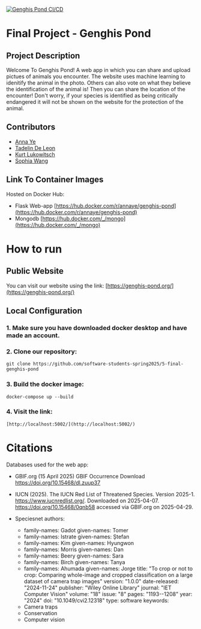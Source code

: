[![Genghis Pond CI/CD](https://github.com/software-students-spring2025/5-final-genghis-pond/actions/workflows/web-app-build.yaml/badge.svg)](https://github.com/software-students-spring2025/5-final-genghis-pond/actions/workflows/web-app-build.yaml)

# Final Project - Genghis Pond

## Project Description

Welcome To Genghis Pond! A web app in which you can share and upload pictues of animals you encounter. The website uses machine learning to idenitify the animal in the photo. Others can also vote on what they believe the identification of the animal is! Then you can share the location of the encounter!
Don't worry, if your species is identified as being critically endangered it will not be shown on the website for the protection of the animal.


## Contributors

- [Anna Ye](https://github.com/AnnaTheYe)
- [Tadelin De Leon](https://github.com/TadelinD)
- [Kurt Lukowitsch](https://github.com/kl3641)
- [Sophia Wang](https://github.com/s-m-wang)

## Link To Container Images

Hosted on Docker Hub: 
- Flask Web-app [https://hub.docker.com/r/annaye/genghis-pond](https://hub.docker.com/r/annaye/genghis-pond)
- Mongodb [https://hub.docker.com/_/mongo](https://hub.docker.com/_/mongo)

# How to run

## Public Website

You can visit our website using the link: [https://genghis-pond.org/](https://genghis-pond.org/)

## Local Configuration

### 1. Make sure you have downloaded docker desktop and have made an account.

### 2. Clone our repository:

```
git clone https://github.com/software-students-spring2025/5-final-genghis-pond
```

### 3. Build the docker image:

```
docker-compose up --build
```

### 4. Visit the link:

```
[http://localhost:5002/](http://localhost:5002/)
```

# Citations
Databases used for the web app:

* GBIF.org (15 April 2025) GBIF Occurrence Download https://doi.org/10.15468/dl.zuup37
* IUCN (2025). The IUCN Red List of Threatened Species. Version 2025-1. https://www.iucnredlist.org/. Downloaded on 2025-04-07. https://doi.org/10.15468/0qnb58 accessed via GBIF.org on 2025-04-29.

* Speciesnet
authors:
  - family-names: Gadot
    given-names: Tomer
  - family-names: Istrate
    given-names: Ștefan
  - family-names: Kim
    given-names: Hyungwon
  - family-names: Morris
    given-names: Dan
  - family-names: Beery
    given-names: Sara
  - family-names: Birch
    given-names: Tanya
  - family-names: Ahumada
    given-names: Jorge
title: "To crop or not to crop: Comparing whole-image and cropped classification on a large dataset of camera trap images"
version: "1.0.0"
date-released: "2024-11-24"
publisher: "Wiley Online Library"
journal: "IET Computer Vision"
volume: "18"
issue: "8"
pages: "1193--1208"
year: "2024"
doi: "10.1049/cvi2.12318" 
type: software
keywords:
  - Camera traps
  - Conservation
  - Computer vision

